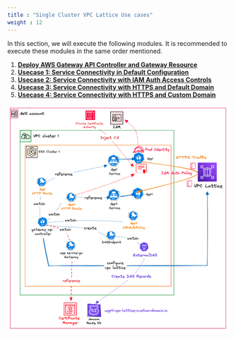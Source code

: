 ```yaml
---
title : "Single Cluster VPC Lattice Use cases"
weight : 12
---
```


In this section, we will execute the following modules. It is recommended to execute these modules in the same order mentioned.

1. [**Deploy AWS Gateway API Controller and Gateway Resource**](1-deploy-gw-api-controller)
2. [**Usecase 1: Service Connectivity in Default Configuration**](2-service-connect-defalt-config)
3. [**Usecase 2: Service Connectivity with IAM Auth Access Controls**](3-service-connect-with-iam)
4. [**Usecase 3: Service Connectivity with HTTPS and Default Domain**](4-service-connect-https-default-domain)
5. [**Usecase 4: Service Connectivity with HTTPS and Custom Domain**](5-service-connect-https-custom-domain)

![](/static/images/6-network-security/2-vpc-lattice-service-access/lattice-usecase4.png)